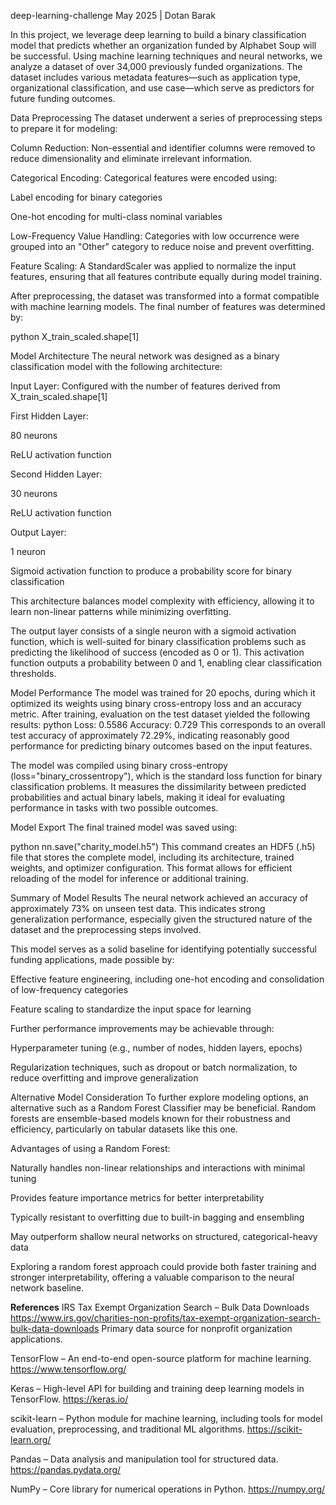 deep-learning-challenge
 May 2025 | Dotan Barak


In this project, we leverage deep learning to build a binary classification model that predicts whether an organization funded by Alphabet Soup will be successful. Using machine learning techniques and neural networks, we analyze a dataset of over 34,000 previously funded organizations. The dataset includes various metadata features—such as application type, organizational classification, and use case—which serve as predictors for future funding outcomes.


Data Preprocessing
The dataset underwent a series of preprocessing steps to prepare it for modeling:

Column Reduction: Non-essential and identifier columns were removed to reduce dimensionality and eliminate irrelevant information.

Categorical Encoding: Categorical features were encoded using:

Label encoding for binary categories

One-hot encoding for multi-class nominal variables

Low-Frequency Value Handling: Categories with low occurrence were grouped into an "Other" category to reduce noise and prevent overfitting.

Feature Scaling: A StandardScaler was applied to normalize the input features, ensuring that all features contribute equally during model training.

After preprocessing, the dataset was transformed into a format compatible with machine learning models. The final number of features was determined by:

python
X_train_scaled.shape[1]


Model Architecture
The neural network was designed as a binary classification model with the following architecture:

Input Layer: Configured with the number of features derived from X_train_scaled.shape[1]

First Hidden Layer:

80 neurons

ReLU activation function

Second Hidden Layer:

30 neurons

ReLU activation function

Output Layer:

1 neuron

Sigmoid activation function to produce a probability score for binary classification

This architecture balances model complexity with efficiency, allowing it to learn non-linear patterns while minimizing overfitting.


The output layer consists of a single neuron with a sigmoid activation function, which is well-suited for binary classification problems such as predicting the likelihood of success (encoded as 0 or 1). This activation function outputs a probability between 0 and 1, enabling clear classification thresholds.


 Model Performance
The model was trained for 20 epochs, during which it optimized its weights using binary cross-entropy loss and an accuracy metric. After training, evaluation on the test dataset yielded the following results:
python
Loss: 0.5586
Accuracy: 0.729
This corresponds to an overall test accuracy of approximately 72.29%, indicating reasonably good performance for predicting binary outcomes based on the input features.


The model was compiled using binary cross-entropy (loss="binary_crossentropy"), which is the standard loss function for binary classification problems. It measures the dissimilarity between predicted probabilities and actual binary labels, making it ideal for evaluating performance in tasks with two possible outcomes.


Model Export
The final trained model was saved using:

python
nn.save("charity_model.h5")
This command creates an HDF5 (.h5) file that stores the complete model, including its architecture, trained weights, and optimizer configuration. This format allows for efficient reloading of the model for inference or additional training.

Summary of Model Results
The neural network achieved an accuracy of approximately 73% on unseen test data. This indicates strong generalization performance, especially given the structured nature of the dataset and the preprocessing steps involved.

This model serves as a solid baseline for identifying potentially successful funding applications, made possible by:

Effective feature engineering, including one-hot encoding and consolidation of low-frequency categories

Feature scaling to standardize the input space for learning

Further performance improvements may be achievable through:

Hyperparameter tuning (e.g., number of nodes, hidden layers, epochs)

Regularization techniques, such as dropout or batch normalization, to reduce overfitting and improve generalization

Alternative Model Consideration
To further explore modeling options, an alternative such as a Random Forest Classifier may be beneficial. Random forests are ensemble-based models known for their robustness and efficiency, particularly on tabular datasets like this one.

Advantages of using a Random Forest:

Naturally handles non-linear relationships and interactions with minimal tuning

Provides feature importance metrics for better interpretability

Typically resistant to overfitting due to built-in bagging and ensembling

May outperform shallow neural networks on structured, categorical-heavy data

Exploring a random forest approach could provide both faster training and stronger interpretability, offering a valuable comparison to the neural network baseline.

**References**
IRS Tax Exempt Organization Search – Bulk Data Downloads
https://www.irs.gov/charities-non-profits/tax-exempt-organization-search-bulk-data-downloads
Primary data source for nonprofit organization applications.

TensorFlow – An end-to-end open-source platform for machine learning.
https://www.tensorflow.org/

Keras – High-level API for building and training deep learning models in TensorFlow.
https://keras.io/

scikit-learn – Python module for machine learning, including tools for model evaluation, preprocessing, and traditional ML algorithms.
https://scikit-learn.org/

Pandas – Data analysis and manipulation tool for structured data.
https://pandas.pydata.org/

NumPy – Core library for numerical operations in Python.
https://numpy.org/

